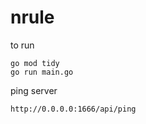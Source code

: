 # nrule

to run
```
go mod tidy
go run main.go 
```

ping server
```
http://0.0.0.0:1666/api/ping
```




